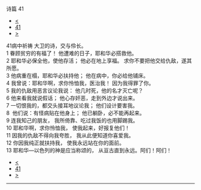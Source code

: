 ﻿





 诗篇 41




* [<](bible/PSA040.md)
* [41](bible/PSA.md)
* [>](bible/PSA042.md)



 
41病中祈祷 大卫的诗，交与伶长。  
1 眷顾贫穷的有福了！ 他遭难的日子，耶和华必搭救他。  
2 耶和华必保全他，使他存活； 他必在地上享福。 求你不要把他交给仇敌，遂其所愿。  
3 他病重在榻，耶和华必扶持他； 他在病中，你必给他铺床。     
4 我曾说：耶和华啊，求你怜恤我，医治我！ 因为我得罪了你。  
5 我的仇敌用恶言议论我说： 他几时死，他的名才灭亡呢？  
6 他来看我就说假话； 他心存奸恶，走到外边才说出来。  
7 一切恨我的，都交头接耳地议论我； 他们设计要害我。     
8  他们说：有怪病贴在他身上； 他已躺卧，必不能再起来。  
9 连我知己的朋友， 我所倚靠、吃过我饭的也用脚踢我。  
10 耶和华啊，求你怜恤我， 使我起来，好报复他们！     
11 因我的仇敌不得向我夸胜， 我从此便知道你喜爱我。  
12 你因我纯正就扶持我， 使我永远站在你的面前。     
13 耶和华—以色列的神是应当称颂的， 从亘古直到永远。阿们！阿们！ 
* [<](bible/PSA040.md)
* [41](bible/PSA.md)
* [>](bible/PSA042.md)





---









